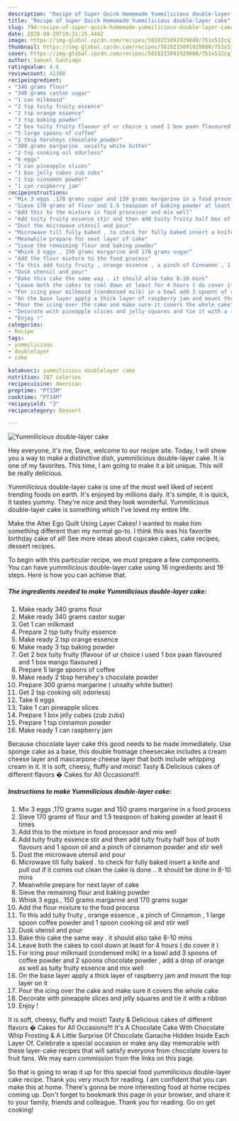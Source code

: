 ```yaml
---
description: "Recipe of Super Quick Homemade Yummilicious double-layer cake"
title: "Recipe of Super Quick Homemade Yummilicious double-layer cake"
slug: 794-recipe-of-super-quick-homemade-yummilicious-double-layer-cake
date: 2020-09-29T19:31:25.444Z
image: https://img-global.cpcdn.com/recipes/5818215091929088/751x532cq70/yummilicious-double-layer-cake-recipe-main-photo.jpg
thumbnail: https://img-global.cpcdn.com/recipes/5818215091929088/751x532cq70/yummilicious-double-layer-cake-recipe-main-photo.jpg
cover: https://img-global.cpcdn.com/recipes/5818215091929088/751x532cq70/yummilicious-double-layer-cake-recipe-main-photo.jpg
author: Samuel Santiago
ratingvalue: 4.6
reviewcount: 41380
recipeingredient:
- "340 grams flour"
- "340 grams castor sugar"
- "1 can milkmaid"
- "2 tsp tuity fruity essence"
- "2 tsp orange essence"
- "3 tsp baking powder"
- "2 box tuity fruity flavour of ur choice i used 1 box paan flavoured and 1 box mango flavoured "
- "5 large spoons of coffee"
- "2 tbsp hersheys chocolate powder"
- "300 grams margarine  unsalty white butter"
- "2 tsp cooking oil odorless"
- "6 eggs"
- "1 can pineapple slices"
- "1 box jelly cubes zub zubs"
- "1 tsp cinnamon powder"
- "1 can raspberry jam"
recipeinstructions:
- "Mix 3 eggs ,170 grams sugar and 150 grams margarine in a food process"
- "Sieve 170 grams of flour and 1.5 teaspoon of baking powder at least 6 times"
- "Add this to the mixture in food processor and mix well"
- "Add tuity fruity essence stir and then add tuity fruity half box of both flavours and 1 spoon oil and a pinch of cinnamon powder and stir well"
- "Dust the microwave utensil and pour"
- "Microwave till fully baked . to check for fully baked insert a knife and pull out if it comes out clean the cake is done .. It should be done in 8-10 mins"
- "Meanwhile prepare for next layer of cake"
- "Sieve the remaining flour and baking powder"
- "Whisk 3 eggs , 150 grams margarine and 170 grams sugar"
- "Add the flour mixture to the food process"
- "To this add tuity fruity , orange essence , a pinch of Cinnamon , 1 large spoon coffee powder and 1 spoon cooking oil and stir well"
- "Dusk utensil and pour"
- "Bake this cake the same way . it should also take 8-10 mins"
- "Leave both the cakes to cool down at least for 4 hours ( do cover it )"
- "For icing pour milkmaid (condensed milk) in a bowl add 3 spoons of coffee powder and 2 spoons chocolate powder , add a drop of orange as well as tuity fruity essence and mix well"
- "On the base layer apply a thick layer of raspberry jam and mount the top layer on it"
- "Pour the icing over the cake and make sure it covers the whole cake"
- "Decorate with pineapple slices and jelly squares and tie it with a ribbon"
- "Enjoy !"
categories:
- Recipe
tags:
- yummilicious
- doublelayer
- cake

katakunci: yummilicious doublelayer cake 
nutrition: 287 calories
recipecuisine: American
preptime: "PT33M"
cooktime: "PT34M"
recipeyield: "3"
recipecategory: Dessert

---
```



![Yummilicious double-layer cake](https://img-global.cpcdn.com/recipes/5818215091929088/751x532cq70/yummilicious-double-layer-cake-recipe-main-photo.jpg)

Hey everyone, it's me, Dave, welcome to our recipe site. Today, I will show you a way to make a distinctive dish, yummilicious double-layer cake. It is one of my favorites. This time, I am going to make it a bit unique. This will be really delicious.

Yummilicious double-layer cake is one of the most well liked of recent trending foods on earth. It's enjoyed by millions daily. It's simple, it is quick, it tastes yummy. They're nice and they look wonderful. Yummilicious double-layer cake is something which I've loved my entire life.

Make the Alter Ego Quilt Using Layer Cakes! I wanted to make him something different than my normal go-to. I think this was his favorite birthday cake of all! See more ideas about cupcake cakes, cake recipes, dessert recipes.


To begin with this particular recipe, we must prepare a few components. You can have yummilicious double-layer cake using 16 ingredients and 19 steps. Here is how you can achieve that.

<!--inarticleads1-->

##### The ingredients needed to make Yummilicious double-layer cake:

1. Make ready 340 grams flour
1. Make ready 340 grams castor sugar
1. Get 1 can milkmaid
1. Prepare 2 tsp tuity fruity essence
1. Make ready 2 tsp orange essence
1. Make ready 3 tsp baking powder
1. Get 2 box tuity fruity (flavour of ur choice i used 1 box paan flavoured and 1 box mango flavoured )
1. Prepare 5 large spoons of coffee
1. Make ready 2 tbsp hershey&#39;s chocolate powder
1. Prepare 300 grams margarine ( unsalty white butter)
1. Get 2 tsp cooking oil( odorless)
1. Take 6 eggs
1. Take 1 can pineapple slices
1. Prepare 1 box jelly cubes (zub zubs)
1. Prepare 1 tsp cinnamon powder
1. Make ready 1 can raspberry jam


Because chocolate layer cake this good needs to be made immediately. Use sponge cake as a base, this double fromage cheesecake includes a cream cheese layer and mascarpone cheese layer that both include whipping cream in it. It is soft, cheesy, fluffy and moist! Tasty &amp; Delicious cakes of different flavors � Cakes for All Occasions!!! 

<!--inarticleads2-->

##### Instructions to make Yummilicious double-layer cake:

1. Mix 3 eggs ,170 grams sugar and 150 grams margarine in a food process
1. Sieve 170 grams of flour and 1.5 teaspoon of baking powder at least 6 times
1. Add this to the mixture in food processor and mix well
1. Add tuity fruity essence stir and then add tuity fruity half box of both flavours and 1 spoon oil and a pinch of cinnamon powder and stir well
1. Dust the microwave utensil and pour
1. Microwave till fully baked . to check for fully baked insert a knife and pull out if it comes out clean the cake is done .. It should be done in 8-10 mins
1. Meanwhile prepare for next layer of cake
1. Sieve the remaining flour and baking powder
1. Whisk 3 eggs , 150 grams margarine and 170 grams sugar
1. Add the flour mixture to the food process
1. To this add tuity fruity , orange essence , a pinch of Cinnamon , 1 large spoon coffee powder and 1 spoon cooking oil and stir well
1. Dusk utensil and pour
1. Bake this cake the same way . it should also take 8-10 mins
1. Leave both the cakes to cool down at least for 4 hours ( do cover it )
1. For icing pour milkmaid (condensed milk) in a bowl add 3 spoons of coffee powder and 2 spoons chocolate powder , add a drop of orange as well as tuity fruity essence and mix well
1. On the base layer apply a thick layer of raspberry jam and mount the top layer on it
1. Pour the icing over the cake and make sure it covers the whole cake
1. Decorate with pineapple slices and jelly squares and tie it with a ribbon
1. Enjoy !


It is soft, cheesy, fluffy and moist! Tasty &amp; Delicious cakes of different flavors � Cakes for All Occasions!!! It&#39;s A Chocolate Cake With Chocolate Whip Frosting &amp; A Little Surprise Of Chocolate Ganache Hidden Inside Each Layer Of. Celebrate a special occasion or make any day memorable with these layer-cake recipes that will satisfy everyone from chocolate lovers to fruit fans. We may earn commission from the links on this page. 

So that is going to wrap it up for this special food yummilicious double-layer cake recipe. Thank you very much for reading. I am confident that you can make this at home. There's gonna be more interesting food at home recipes coming up. Don't forget to bookmark this page in your browser, and share it to your family, friends and colleague. Thank you for reading. Go on get cooking!
